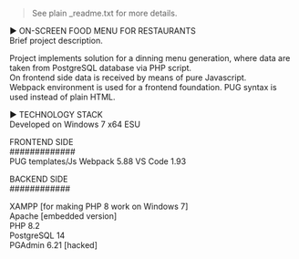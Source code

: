 > See plain _readme.txt for more details.

 ► ON-SCREEN FOOD MENU FOR RESTAURANTS  
 Brief project description.  

Project implements solution for a dinning menu generation, where data are taken from PostgreSQL database via PHP script.  
On frontend side data is received by means of pure Javascript.  
Webpack environment is used for a frontend foundation. PUG syntax is used instead of plain HTML.  
   
► TECHNOLOGY STACK  
Developed on Windows 7 x64 ESU  

FRONTEND SIDE  
#############  
PUG templates/Js
Webpack 5.88
VS Code 1.93

BACKEND SIDE  
############  

XAMPP [for making PHP 8 work on Windows 7]  
Apache [embedded version]  
PHP 8.2  
PostgreSQL 14  
PGAdmin 6.21 [hacked]  
